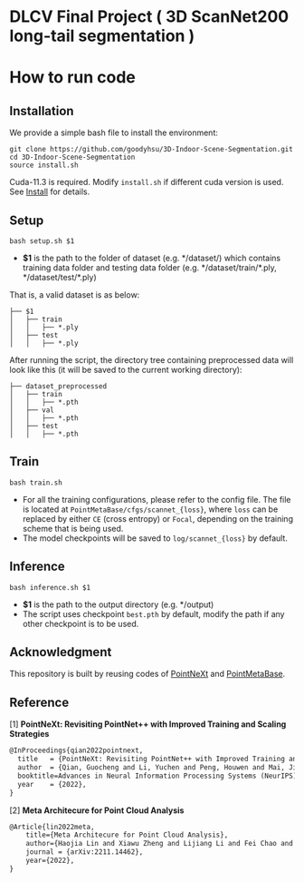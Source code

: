 # DLCV Final Project ( 3D ScanNet200 long-tail segmentation )

# How to run code
## Installation
We provide a simple bash file to install the environment:
```
git clone https://github.com/goodyhsu/3D-Indoor-Scene-Segmentation.git
cd 3D-Indoor-Scene-Segmentation
source install.sh
```
Cuda-11.3 is required. Modify `install.sh` if different cuda version is used. See [Install](https://github.com/guochengqian/PointNeXt/blob/master/docs/index.md) for details.

## Setup
```shell script=
bash setup.sh $1
```
* **$1** is the path to the folder of dataset (e.g. \*/dataset/)
    which contains training data folder and testing data folder
    (e.g. \*/dataset/train/\*.ply, \*/dataset/test/\*.ply)

That is, a valid dataset is as below:
```
├── $1
│   ├── train
│   │   ├── *.ply
│   ├── test
│   │   ├── *.ply
```

After running the script, the directory tree containing preprocessed data will look like this (it will be saved to the current working directory):

```
├── dataset_preprocessed
│   ├── train
│   │   ├── *.pth
│   ├── val
│   │   ├── *.pth
│   ├── test
│   │   ├── *.pth
```

    
## Train
```shell script=
bash train.sh
```
* For all the training configurations, please refer to the config file. The file is located at `PointMetaBase/cfgs/scannet_{loss}`, where `loss` can be replaced by either `CE` (cross entropy) or `Focal`, depending on the training scheme that is being used.
* The model checkpoints will be saved to `log/scannet_{loss}` by default.
## Inference
```shell script=
bash inference.sh $1
```
* **$1** is the path to the output directory (e.g. \*/output)
* The script uses checkpoint `best.pth` by default, modify the path if any other checkpoint is to be used. 






## Acknowledgment
This repository is built by reusing codes of [PointNeXt](https://github.com/guochengqian/PointNeXt) and [PointMetaBase](https://github.com/linhaojia13/PointMetaBase). 


## Reference
<a id='1'>[1]</a> 
**PointNeXt: Revisiting PointNet++ with Improved Training and Scaling Strategies**
```tex
@InProceedings{qian2022pointnext,
  title   = {PointNeXt: Revisiting PointNet++ with Improved Training and Scaling Strategies},
  author  = {Qian, Guocheng and Li, Yuchen and Peng, Houwen and Mai, Jinjie and Hammoud, Hasan and Elhoseiny, Mohamed and Ghanem, Bernard},
  booktitle=Advances in Neural Information Processing Systems (NeurIPS),
  year    = {2022},
}
```
<a id='1'>[2]</a> 
**Meta Architecure for Point Cloud Analysis**
```tex
@Article{lin2022meta,
    title={Meta Architecure for Point Cloud Analysis},
    author={Haojia Lin and Xiawu Zheng and Lijiang Li and Fei Chao and Shanshan Wang and Yan Wang and Yonghong Tian and Rongrong Ji},
    journal = {arXiv:2211.14462},
    year={2022},
}
```

